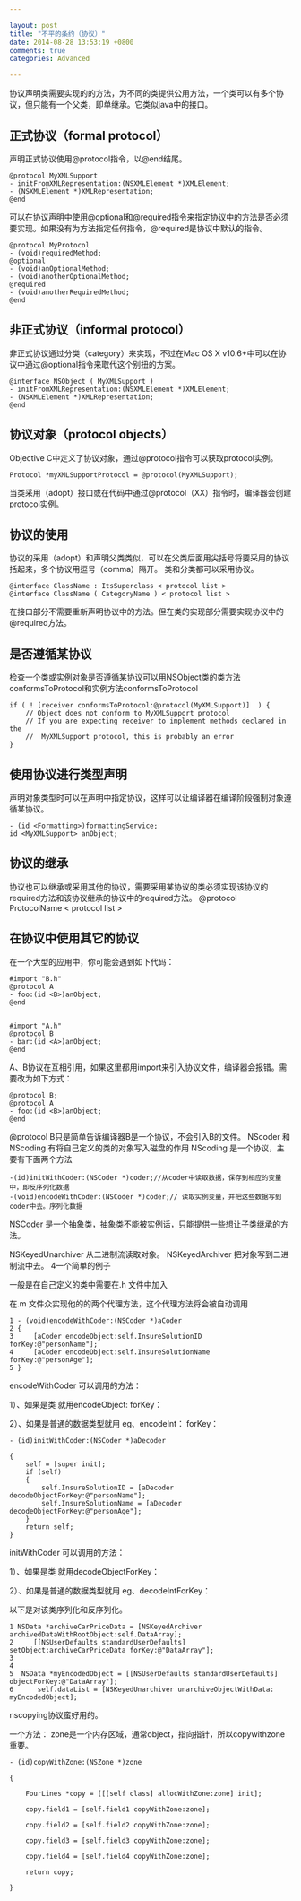 ```yaml
---

layout: post
title: "不平的条约（协议）"
date: 2014-08-28 13:53:19 +0800
comments: true
categories: Advanced 

--- 
```

 

协议声明类需要实现的的方法，为不同的类提供公用方法，一个类可以有多个协议，但只能有一个父类，即单继承。它类似java中的接口。

正式协议（formal protocol）
------------------------------------------------------------------------------------
声明正式协议使用@protocol指令，以@end结尾。



<!--more-->




	@protocol MyXMLSupport
	- initFromXMLRepresentation:(NSXMLElement *)XMLElement;
	- (NSXMLElement *)XMLRepresentation;
	@end
可以在协议声明中使用@optional和@required指令来指定协议中的方法是否必须要实现。如果没有为方法指定任何指令，@required是协议中默认的指令。

	@protocol MyProtocol
	- (void)requiredMethod;
	@optional
	- (void)anOptionalMethod;
	- (void)anotherOptionalMethod;
	@required
	- (void)anotherRequiredMethod; 
	@end

非正式协议（informal protocol）
------------------------------------------------------------------------------------
非正式协议通过分类（category）来实现，不过在Mac OS X v10.6+中可以在协议中通过@optional指令来取代这个别扭的方案。

	@interface NSObject ( MyXMLSupport )
	- initFromXMLRepresentation:(NSXMLElement *)XMLElement;
	- (NSXMLElement *)XMLRepresentation;
	@end

协议对象（protocol objects）
------------------------------------------------------------------------------------
Objective C中定义了协议对象，通过@protocol指令可以获取protocol实例。

	Protocol *myXMLSupportProtocol = @protocol(MyXMLSupport);
当类采用（adopt）接口或在代码中通过@protocol（XX）指令时，编译器会创建protocol实例。

协议的使用
------------------------------------------------------------------------------------
协议的采用（adopt）和声明父类类似，可以在父类后面用尖括号将要采用的协议括起来，多个协议用逗号（comma）隔开。
类和分类都可以采用协议。

	@interface ClassName : ItsSuperclass < protocol list >
	@interface ClassName ( CategoryName ) < protocol list >
在接口部分不需要重新声明协议中的方法。但在类的实现部分需要实现协议中的@required方法。

是否遵循某协议
------------------------------------------------------------------------------------
检查一个类或实例对象是否遵循某协议可以用NSObject类的类方法conformsToProtocol和实例方法conformsToProtocol

	if ( ! [receiver conformsToProtocol:@protocol(MyXMLSupport)]  ) {
	    // Object does not conform to MyXMLSupport protocol
	    // If you are expecting receiver to implement methods declared in the
	    //  MyXMLSupport protocol, this is probably an error
	}

使用协议进行类型声明
------------------------------------------------------------------------------------
声明对象类型时可以在声明中指定协议，这样可以让编译器在编译阶段强制对象遵循某协议。

	- (id <Formatting>)formattingService;
	id <MyXMLSupport> anObject;

协议的继承
------------------------------------------------------------------------------------
协议也可以继承或采用其他的协议，需要采用某协议的类必须实现该协议的required方法和该协议继承的协议中的required方法。
	@protocol ProtocolName < protocol list >

在协议中使用其它的协议
------------------------------------------------------------------------------------
在一个大型的应用中，你可能会遇到如下代码：

	#import "B.h"
	@protocol A
	- foo:(id <B>)anObject;
	@end
 

	#import "A.h"
	@protocol B
	- bar:(id <A>)anObject;
	@end

A、B协议在互相引用，如果这里都用import来引入协议文件，编译器会报错。需要改为如下方式：

	@protocol B;
	@protocol A
	- foo:(id <B>)anObject;
	@end
@protocol B只是简单告诉编译器B是一个协议，不会引入B的文件。
NScoder  和 NScoding 有将自己定义的类的对象写入磁盘的作用
NScoding 是一个协议，主要有下面两个方法

 
	-(id)initWithCoder:(NSCoder *)coder;//从coder中读取数据，保存到相应的变量中，即反序列化数据
	-(void)encodeWithCoder:(NSCoder *)coder;// 读取实例变量，并把这些数据写到coder中去。序列化数据
NSCoder 是一个抽象类，抽象类不能被实例话，只能提供一些想让子类继承的方法。

NSKeyedUnarchiver   从二进制流读取对象。
NSKeyedArchiver       把对象写到二进制流中去。
4一个简单的例子

一般是在自己定义的类中需要在.h 文件中加入<NScoding>

在.m 文件众实现他的的两个代理方法，这个代理方法将会被自动调用

	1 - (void)encodeWithCoder:(NSCoder *)aCoder 
	2 {
	3     [aCoder encodeObject:self.InsureSolutionID forKey:@"personName"];
	4     [aCoder encodeObject:self.InsureSolutionName forKey:@"personAge"];
	5 }
 



encodeWithCoder 可以调用的方法：

1）、如果是类 就用encodeObject: forKey：

2）、如果是普通的数据类型就用   eg、encodeInt： forKey：

 

	- (id)initWithCoder:(NSCoder *)aDecoder 
	
	{
	    self = [super init];
	    if (self) 
	    {
	        self.InsureSolutionID = [aDecoder decodeObjectForKey:@"personName"];
	        self.InsureSolutionName = [aDecoder decodeObjectForKey:@"personAge"];
	    }
	    return self;
	}
 

initWithCoder 可以调用的方法：

1）、如果是类 就用decodeObjectForKey：

2）、如果是普通的数据类型就用   eg、decodeIntForKey：

 

以下是对该类序列化和反序列化。

 

	1 NSData *archiveCarPriceData = [NSKeyedArchiver archivedDataWithRootObject:self.DataArray];
	2     [[NSUserDefaults standardUserDefaults] setObject:archiveCarPriceData forKey:@"DataArray"];
	3  
	4 
	5  NSData *myEncodedObject = [[NSUserDefaults standardUserDefaults] objectForKey:@"DataArray"];
	6      self.dataList = [NSKeyedUnarchiver unarchiveObjectWithData: myEncodedObject];
 

nscopying协议蛮好用的。

一个方法：
zone是一个内存区域，通常object，指向指针，所以copywithzone重要。

	- (id)copyWithZone:(NSZone *)zone
	
	{
	
	    FourLines *copy = [[[self class] allocWithZone:zone] init];
	
	    copy.field1 = [self.field1 copyWithZone:zone];
	
	    copy.field2 = [self.field2 copyWithZone:zone];
	
	    copy.field3 = [self.field3 copyWithZone:zone];
	
	    copy.field4 = [self.field4 copyWithZone:zone];
	
	    return copy;
	
	}
 